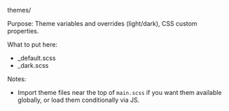 themes/

Purpose: Theme variables and overrides (light/dark), CSS custom properties.

What to put here:
- _default.scss
- _dark.scss

Notes:
- Import theme files near the top of `main.scss` if you want them available globally, or load them conditionally via JS.
